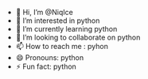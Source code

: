 - 👋 Hi, I’m @NiqIce
- 👀 I’m interested in python
- 🌱 I’m currently learning python
- 💞️ I’m looking to collaborate on python
- 📫 How to reach me : pyhon
- 😄 Pronouns: python
- ⚡ Fun fact: python

<!---
NiqIce/NiqIce is a ✨ special ✨ repository because its `README.md` (this file) appears on your GitHub profile.
You can click the Preview link to take a look at your changes.
--->
